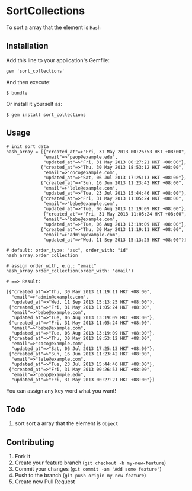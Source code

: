 # SortCollections

To sort a array that the element is `Hash`

## Installation

Add this line to your application's Gemfile:

    gem 'sort_collections'

And then execute:

    $ bundle

Or install it yourself as:

    $ gem install sort_collections

## Usage

```
# init sort data
hash_array = [{"created_at"=>"Fri, 31 May 2013 00:26:53 HKT +08:00",
              "email"=>"peop@example.edu",
              "updated_at"=>"Fri, 31 May 2013 00:27:21 HKT +08:00"},
             {"created_at"=>"Thu, 30 May 2013 18:53:12 HKT +08:00",
              "email"=>"coco@example.com",
              "updated_at"=>"Sat, 06 Jul 2013 17:25:13 HKT +08:00"},
             {"created_at"=>"Sun, 16 Jun 2013 11:23:42 HKT +08:00",
              "email"=>"lele@example.com",
              "updated_at"=>"Tue, 23 Jul 2013 15:44:46 HKT +08:00"},
             {"created_at"=>"Fri, 31 May 2013 11:05:24 HKT +08:00",
              "email"=>"bebe@example.com",
              "updated_at"=>"Tue, 06 Aug 2013 13:19:09 HKT +08:00"},
              {"created_at"=>"Fri, 31 May 2013 11:05:24 HKT +08:00",
              "email"=>"bebe@example.com",
              "updated_at"=>"Tue, 06 Aug 2013 13:19:09 HKT +08:00"},
             {"created_at"=>"Thu, 30 May 2013 11:19:11 HKT +08:00",
              "email"=>"admin@example.com",
              "updated_at"=>"Wed, 11 Sep 2013 15:13:25 HKT +08:00"}]

# default: order_type: "asc", order_with: "id"
hash_array.order_collection

# assign order_with, e.g.: "email"
hash_array.order_collection(order_with: "email")

# ==> Result:

[{"created_at"=>"Thu, 30 May 2013 11:19:11 HKT +08:00",
  "email"=>"admin@example.com",
  "updated_at"=>"Wed, 11 Sep 2013 15:13:25 HKT +08:00"},
 {"created_at"=>"Fri, 31 May 2013 11:05:24 HKT +08:00",
  "email"=>"bebe@example.com",
  "updated_at"=>"Tue, 06 Aug 2013 13:19:09 HKT +08:00"},
 {"created_at"=>"Fri, 31 May 2013 11:05:24 HKT +08:00",
  "email"=>"bebe@example.com",
  "updated_at"=>"Tue, 06 Aug 2013 13:19:09 HKT +08:00"},
 {"created_at"=>"Thu, 30 May 2013 18:53:12 HKT +08:00",
  "email"=>"coco@example.com",
  "updated_at"=>"Sat, 06 Jul 2013 17:25:13 HKT +08:00"},
 {"created_at"=>"Sun, 16 Jun 2013 11:23:42 HKT +08:00",
  "email"=>"lele@example.com",
  "updated_at"=>"Tue, 23 Jul 2013 15:44:46 HKT +08:00"},
 {"created_at"=>"Fri, 31 May 2013 00:26:53 HKT +08:00",
  "email"=>"peop@example.edu",
  "updated_at"=>"Fri, 31 May 2013 00:27:21 HKT +08:00"}]

```

You can assign any key word what you want!

## Todo

1. sort sort a array that the element is `Object`

## Contributing

1. Fork it
2. Create your feature branch (`git checkout -b my-new-feature`)
3. Commit your changes (`git commit -am 'Add some feature'`)
4. Push to the branch (`git push origin my-new-feature`)
5. Create new Pull Request
